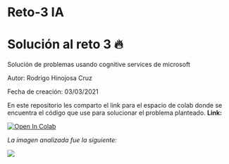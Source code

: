 # Reto-3 IA
# Solución al reto 3 :fire:
Solución de problemas usando cognitive services de microsoft

Autor: Rodrigo Hinojosa Cruz

Fecha de creación: 03/03/2021

En este repositorio les comparto el link para el espacio de colab donde se encuentra el código que use para solucionar el problema planteado.
**Link:**

<a href="https://colab.research.google.com/github/RodrigoHinojosa/Reto-3-IA-/blob/main/C%C3%B3digo.ipynb" target="_blank"><img src="https://colab.research.google.com/assets/colab-badge.svg" alt="Open In Colab"/></a>

_La imagen analizada fue la siguiente:_ 

![](https://www.oficinaempleo.com/blog/wp-content/uploads/2018/01/empleos.jpg)
